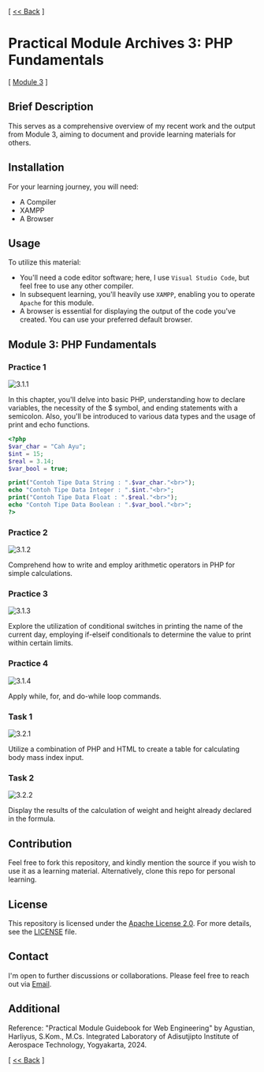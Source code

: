 [ [<< Back](../README.md) ]

# Practical Module Archives 3: PHP Fundamentals

[ [Module 3](../module3/) ]

## Brief Description

This serves as a comprehensive overview of my recent work and the output from Module 3, aiming to document and provide learning materials for others.

## Installation

For your learning journey, you will need:
- A Compiler
- XAMPP
- A Browser

## Usage

To utilize this material:
- You'll need a code editor software; here, I use `Visual Studio Code`, but feel free to use any other compiler.
- In subsequent learning, you'll heavily use `XAMPP`, enabling you to operate `Apache` for this module.
- A browser is essential for displaying the output of the code you've created. You can use your preferred default browser.

## Module 3: PHP Fundamentals

### Practice 1

![3.1.1](../img/module3/1/module3.1.1.png)

In this chapter, you'll delve into basic PHP, understanding how to declare variables, the necessity of the $ symbol, and ending statements with a semicolon. Also, you'll be introduced to various data types and the usage of print and echo functions.

```php
<?php
$var_char = "Cah Ayu";
$int = 15;
$real = 3.14;
$var_bool = true;

print("Contoh Tipe Data String : ".$var_char."<br>");
echo "Contoh Tipe Data Integer : ".$int."<br>";
print("Contoh Tipe Data Float : ".$real."<br>");
echo "Contoh Tipe Data Boolean : ".$var_bool."<br>";
?>
```

### Practice 2

![3.1.2](../img/module3/1/module3.1.2.png)

Comprehend how to write and employ arithmetic operators in PHP for simple calculations.

### Practice 3

![3.1.3](../img/module3/1/module3.1.3.png)

Explore the utilization of conditional switches in printing the name of the current day, employing if-elseif conditionals to determine the value to print within certain limits.

### Practice 4

![3.1.4](../img/module3/1/module3.1.4.png)

Apply while, for, and do-while loop commands.

### Task 1

![3.2.1](../img/module3/2/module3.2.1.png)

Utilize a combination of PHP and HTML to create a table for calculating body mass index input.

### Task 2

![3.2.2](../img/module3/2/module3.2.2.png)

Display the results of the calculation of weight and height already declared in the formula.

## Contribution

Feel free to fork this repository, and kindly mention the source if you wish to use it as a learning material. Alternatively, clone this repo for personal learning.

## License

This repository is licensed under the [Apache License 2.0](https://www.apache.org/licenses/LICENSE-2.0.txt). For more details, see the [LICENSE](../LICENSE) file.

## Contact

I'm open to further discussions or collaborations. Please feel free to reach out via [Email](mailto:trustedintelegree@gmail.com).

## Additional

Reference: "Practical Module Guidebook for Web Engineering" by Agustian, Harliyus, S.Kom., M.Cs. Integrated Laboratory of Adisutjipto Institute of Aerospace Technology, Yogyakarta, 2024.

[ [<< Back](../README.md) ]